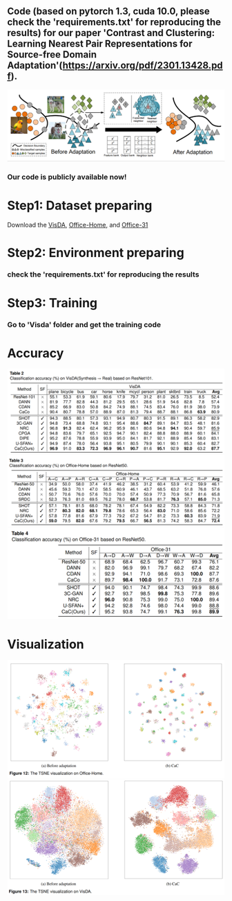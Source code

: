 ## Code (based on pytorch 1.3, cuda 10.0, please check the 'requirements.txt' for reproducing the results) for our paper 'Contrast and Clustering: Learning Nearest Pair Representations for Source-free Domain Adaptation'(https://arxiv.org/pdf/2301.13428.pdf).
![image](https://github.com/yukilulu/CaC/blob/main/CaC.png)
### Our code is publicly available now!
# Step1: Dataset preparing
Download the [VisDA](http://ai.bu.edu/visda-2017/),
[Office-Home](https://www.hemanthdv.org/officeHomeDataset.html), and
[Office-31](https://github.com/jindongwang/transferlearning/blob/master/data/dataset.md#office-31)
# Step2: Environment preparing
### check the 'requirements.txt' for reproducing the results
# Step3: Training
### Go to 'Visda' folder and get the training code
# Accuracy
![image](https://github.com/yukilulu/CaC/blob/main/img/visda.png)
![image](https://github.com/yukilulu/CaC/blob/main/img/oh.png)
![image](https://github.com/yukilulu/CaC/blob/main/img/o31.png)
# Visualization
![image](https://github.com/yukilulu/CaC/blob/main/img/tsne-oh.png)
![image](https://github.com/yukilulu/CaC/blob/main/img/tsne-visda.png)
